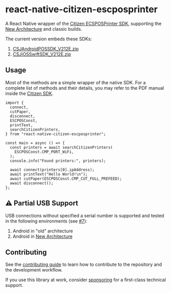 # react-native-citizen-escposprinter

A React Native wrapper of the
[Citizen ECSPOSPrinter SDK](https://www.citizen-systems.co.jp/en/printer/download),
supporting the
[New Architecture](https://reactnative.dev/docs/the-new-architecture/landing-page)
and classic builds.

The current version embeds these SDKs:

1. [CSJAndroidPOSSDK_V212E.zip](https://www.citizen-systems.co.jp/cms/c-s/en/printer/download/sdk-print/CSJAndroidPOSSDK_V212E.zip)
1. [CSJiOSSwiftSDK_V212E.zip](https://www.citizen-systems.co.jp/cms/c-s/en/printer/download/sdk-print/CSJiOSSwiftSDK_V212E.zip)

## Usage

Most of the methods are a simple wrapper of the native SDK. For a complete list
of methods and their details, you may refer to the PDF manual inside the
[Citizen SDK](https://www.citizen-systems.co.jp/en/printer/download).

```tsx
import {
  connect,
  cutPaper,
  disconnect,
  ESCPOSConst,
  printText,
  searchCitizenPrinters,
} from "react-native-citizen-escposprinter";

const main = async () => {
  const printers = await searchCitizenPrinters(
    ESCPOSConst.CMP_PORT_WiFi,
  );
  console.info("Found printers:", printers);

  await connect(printers[0].ipAddress);
  await printText("Hello World!\n");
  await cutPaper(ESCPOSConst.CMP_CUT_FULL_PREFEED);
  await disconnect();
};
```

## ⚠️ Partial USB Support

USB connections without specified a serial number is supported and tested in the
following environments (see
[#7](https://github.com/vicary/react-native-citizen-escposprinter/pull/7)):

1. Android in "old" architecture
2. Android in
   [New Architecture](https://reactnative.dev/docs/the-new-architecture/landing-page)

## Contributing

See the [contributing guide](CONTRIBUTING.md) to learn how to contribute to the
repository and the development workflow.

If you use this library at work, consider
[sponsoring](https://github.com/sponsors/vicary) for a first-class technical
support.

